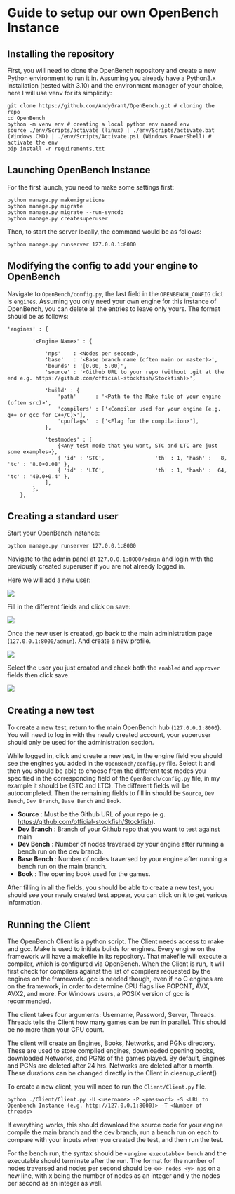 # Guide to setup our own OpenBench Instance

## Installing the repository

First, you will need to clone the OpenBench repository and create a new Python environment to run it in. Assuming you already have a Python3.x installation (tested with 3.10) and the environment manager of your choice, here I will use venv for its simplicity: 

```
git clone https://github.com/AndyGrant/OpenBench.git # cloning the repo
cd OpenBench
python -m venv env # creating a local python env named env
source ./env/Scripts/activate (linux) | ./env/Scripts/activate.bat (Windows CMD) | ./env/Scripts/Activate.ps1 (Windows PowerShell) # activate the env
pip install -r requirements.txt
```

## Launching OpenBench Instance

For the first launch, you need to make some settings first:

```
python manage.py makemigrations
python manage.py migrate
python manage.py migrate --run-syncdb
python manage.py createsuperuser
```

Then, to start the server locally, the command would be as follows:

```
python manage.py runserver 127.0.0.1:8000
```

## Modifying the config to add your engine to OpenBench

Navigate to `OpenBench/config.py`, the last field in the `OPENBENCH_CONFIG` dict is ``engines``. Assuming you only need your own engine for this instance of OpenBench, you can delete all the entries to leave only yours. The format should be as follows:

```
'engines' : {

        '<Engine Name>' : {

            'nps'    : <Nodes per second>,
            'base'   : '<Base branch name (often main or master)>',
            'bounds' : '[0.00, 5.00]',
            'source' : '<Github URL to your repo (without .git at the end e.g. https://github.com/official-stockfish/Stockfish)>',

            'build' : {
                'path'      : '<Path to the Make file of your engine (often src)>',
                'compilers' : ['<Compiler used for your engine (e.g. g++ or gcc for C++/C)>'],
                'cpuflags'  : ['<Flag for the compilation>'],
            },

            'testmodes' : [
                {<Any test mode that you want, STC and LTC are just some examples>},
                { 'id' : 'STC',                'th' : 1, 'hash' :   8, 'tc' : '8.0+0.08' },
                { 'id' : 'LTC',                'th' : 1, 'hash' :  64, 'tc' : '40.0+0.4' },
            ],
        },
    },
```

## Creating a standard user

Start your OpenBench instance:

```
python manage.py runserver 127.0.0.1:8000
```

Navigate to the admin panel at `127.0.0.1:8000/admin` and login with the previously created superuser if you are not already logged in.

Here we will add a new user:

![](Assets/new_user.png)

Fill in the different fields and click on save:

![](Assets/create_user.png)

Once the new user is created, go back to the main administration page (`127.0.0.1:8000/admin`). And create a new profile.

![](Assets/new_profile.png)

Select the user you just created and check both the `enabled` and `approver` fields then click save.

![](Assets/create_profile.png)

## Creating a new test

To create a new test, return to the main OpenBench hub (`127.0.0.1:8000`). You will need to log in with the newly created account, your superuser should only be used for the administration section.

While logged in, click and create a new test, in the engine field you should see the engines you added in the `OpenBench/config.py` file. Select it and then you should be able to choose from the different test modes you specified in the corresponding field of the `OpenBench/config.py` file, in my example it should be (STC and LTC). The different fields will be autocompleted. Then the remaining fields to fill in should be `Source`, `Dev Bench`, `Dev Branch`, `Base Bench` and `Book`.

- __Source__ : Must be the Github URL of your repo (e.g. https://github.com/official-stockfish/Stockfish).
- __Dev Branch__ : Branch of your Github repo that you want to test against main
- __Dev Bench__ : Number of nodes traversed by your engine after running a bench run on the dev branch.
- __Base Bench__ : Number of nodes traversed by your engine after running a bench run on the main branch.
- __Book__ : The opening book used for the games.

After filling in all the fields, you should be able to create a new test, you should see your newly created test appear, you can click on it to get various information.

## Running the Client

The OpenBench Client is a python script. The Client needs access to make and gcc. Make is used to initiate builds for engines. Every engine on the framework will have a makefile in its repository. That makefile will execute a compiler, which is configured via OpenBench. When the Client is run, it will first check for compilers against the list of compilers requested by the engines on the framework. gcc is needed though, even if no C engines are on the framework, in order to determine CPU flags like POPCNT, AVX, AVX2, and more. For Windows users, a POSIX version of gcc is recommended.

The client takes four arguments: Username, Password, Server, Threads. Threads tells the Client how many games can be run in parallel. This should be no more than your CPU count.

The client will create an Engines, Books, Networks, and PGNs directory. These are used to store compiled engines, downloaded opening books, downloaded Networks, and PGNs of the games played. By default, Engines and PGNs are deleted after 24 hrs. Networks are deleted after a month. These durations can be changed directly in the Client in cleanup_client()

To create a new client, you will need to run the `Client/Client.py` file.

```
python ./Client/Client.py -U <username> -P <password> -S <URL to Openbench Instance (e.g. http://127.0.0.1:8000)> -T <Number of threads>

```

If everything works, this should download the source code for your engine compile the main branch and the dev branch, run a bench run on each to compare with your inputs when you created the test, and then run the test.


For the bench run, the syntax should be `<engine executable> bench` and the executable should terminate after the run. The format for the number of nodes traversed and nodes per second should be `<x> nodes <y> nps` on a new line, with x being the number of nodes as an integer and y the nodes per second as an integer as well.
